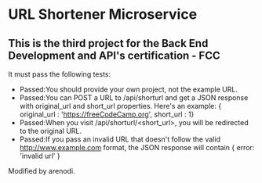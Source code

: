 # URL Shortener Microservice

## This is the third project for the Back End Development and API's certification - FCC

It must pass the following tests:

- Passed:You should provide your own project, not the example URL.
- Passed:You can POST a URL to /api/shorturl and get a JSON response with original_url and short_url properties. Here's an example: { original_url : 'https://freeCodeCamp.org', short_url : 1}
- Passed:When you visit /api/shorturl/<short_url>, you will be redirected to the original URL.
- Passed:If you pass an invalid URL that doesn't follow the valid http://www.example.com format, the JSON response will contain { error: 'invalid url' }

Modified by arenodi.
